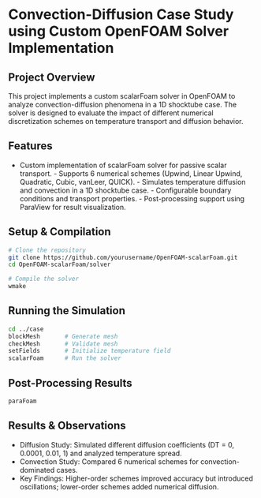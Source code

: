 # Convection-Diffusion Case Study using Custom OpenFOAM Solver Implementation

## Project Overview

This project implements a custom scalarFoam solver in OpenFOAM to analyze convection-diffusion phenomena in a 1D shocktube case. The solver is designed to evaluate 
the impact of different numerical discretization schemes on temperature transport and diffusion behavior.

## Features

- Custom implementation of scalarFoam solver for passive scalar transport.
-️ Supports 6 numerical schemes (Upwind, Linear Upwind, Quadratic, Cubic, vanLeer, QUICK).
-️ Simulates temperature diffusion and convection in a 1D shocktube case.
-️ Configurable boundary conditions and transport properties.
-️ Post-processing support using ParaView for result visualization.

## Setup & Compilation

```bash
# Clone the repository
git clone https://github.com/yourusername/OpenFOAM-scalarFoam.git
cd OpenFOAM-scalarFoam/solver

# Compile the solver
wmake
```

## Running the Simulation

```bash
cd ../case
blockMesh       # Generate mesh
checkMesh       # Validate mesh
setFields       # Initialize temperature field
scalarFoam      # Run the solver
```

## Post-Processing Results

```bash
paraFoam
```

## Results & Observations

- Diffusion Study: Simulated different diffusion coefficients (DT = 0, 0.0001, 0.01, 1) and analyzed temperature spread.
- Convection Study: Compared 6 numerical schemes for convection-dominated cases.
- Key Findings: Higher-order schemes improved accuracy but introduced oscillations; lower-order schemes added numerical diffusion.